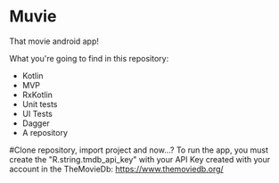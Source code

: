 # Muvie
That movie android app!

What you're going to find in this repository:
* Kotlin
* MVP
* RxKotlin
* Unit tests
* UI Tests
* Dagger
* A repository

#Clone repository, import project and now...?
To run the app, you must create the "R.string.tmdb_api_key" with your API Key created with your account in the TheMovieDb: https://www.themoviedb.org/